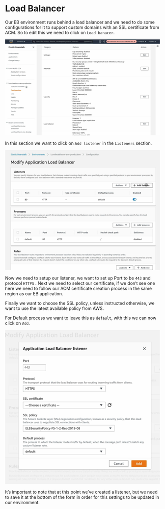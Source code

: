 # Load Balancer

Our EB environment runs behind a load balancer and we need to do some configurations for it to support custom domains with an SSL certificate from ACM. So to edit this we need to click on `Load banacer`.

![Image from iOS (9).jpg](./attachments/Image%20from%20iOS%20(9).jpg)


In this section we want to click on `Add listener` in the `Listeners` section.



![Image from iOS (14).jpg](./attachments/Image%20from%20iOS%20(14).jpg)


Now we need to setup our listener, we want to set up Port to be `443` and protocol `HTTPS` . Next we need to select our certificate, if we don’t see one here we need to follow our ACM certificate creation process in the same region as our EB application.

Finally we want to choose the SSL policy, unless instructed otherwise, we want to use the latest available policy from AWS.

For Default process we want to leave this as `default`, with this we can now click on `Add`.



![Image from iOS (13).jpg](./attachments/Image%20from%20iOS%20(13).jpg)


It’s important to note that at this point we’ve created a listener, but we need to save it at the bottom of the form in order for this settings to be updated in our environment.


